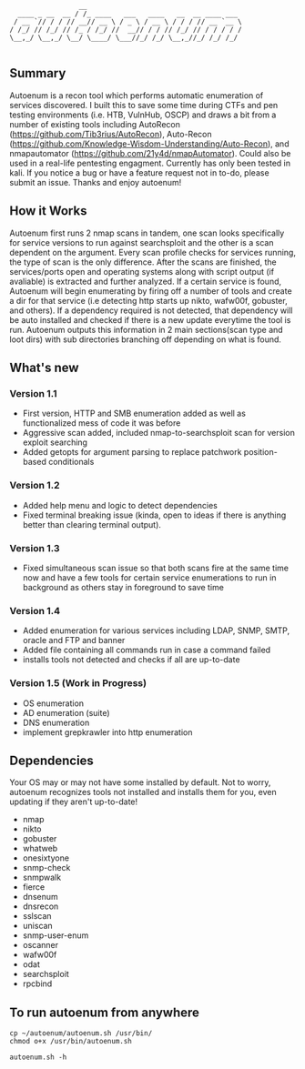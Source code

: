 ```
                 __                                      
  ____ _ __  __ / /_ ____   ___   ____   __  __ ____ ___ 
 / __ `// / / // __// __ \ / _ \ / __ \ / / / // __ `__ \
/ /_/ // /_/ // /_ / /_/ //  __// / / // /_/ // / / / / /
\__,_/ \__,_/ \__/ \____/ \___//_/ /_/ \__,_//_/ /_/ /_/ 
                                                         
```
## Summary
Autoenum is a recon tool which performs automatic enumeration of services discovered. I built this to save some time during CTFs and pen testing environments (i.e. HTB, VulnHub, OSCP) and draws a bit from a number of existing tools including AutoRecon (https://github.com/Tib3rius/AutoRecon), Auto-Recon (https://github.com/Knowledge-Wisdom-Understanding/Auto-Recon), and nmapautomator (https://github.com/21y4d/nmapAutomator). Could also be used in a real-life pentesting engagment. Currently has only been tested in kali. If you notice a bug or have a feature request not in to-do, please submit an issue. Thanks and enjoy autoenum!  

## How it Works
Autoenum first runs 2 nmap scans in tandem, one scan looks specifically for service versions to run against searchsploit and the other is a scan dependent on the argument. Every scan profile checks for services running, the type of scan is the only difference. After the scans are finished, the services/ports open and operating systems along with script output (if avaliable) is extracted and further analyzed. If a certain service is found, Autoenum will begin enumerating by firing off a number of tools and create a dir for that service (i.e detecting http starts up nikto, wafw00f, gobuster, and others). If a dependency required is not detected, that dependency will be auto installed and checked if there is a new update everytime the tool is run. Autoenum outputs this information in 2 main sections(scan type and loot dirs) with sub directories branching off depending on what is found.

## What's new

### Version 1.1
* First version, HTTP and SMB enumeration added as well as functionalized mess of code it was before 
* Aggressive scan added, included nmap-to-searchsploit scan for version exploit searching
* Added getopts for argument parsing to replace patchwork position-based conditionals

### Version 1.2
* Added help menu and logic to detect dependencies
* Fixed terminal breaking issue (kinda, open to ideas if there is anything better than clearing terminal output). 

### Version 1.3
* Fixed simultaneous scan issue so that both scans fire at the same time now and have a few tools for certain service enumerations to run in background as others stay in foreground to save time

### Version 1.4
* Added enumeration for various services including LDAP, SNMP, SMTP, oracle and FTP and banner
* Added file containing all commands run in case a command failed
* installs tools not detected and checks if all are up-to-date

### Version 1.5 (Work in Progress)
* OS enumeration
* AD enumeration (suite)
* DNS enumeration
* implement grepkrawler into http enumeration

## Dependencies
Your OS may or may not have some installed by default. Not to worry, autoenum recognizes tools not installed and installs them for you, even updating if they aren't up-to-date!

* nmap
* nikto
* gobuster
* whatweb
* onesixtyone
* snmp-check
* snmpwalk
* fierce
* dnsenum
* dnsrecon
* sslscan
* uniscan
* snmp-user-enum
* oscanner
* wafw00f
* odat
* searchsploit
* rpcbind

## To run autoenum from anywhere
```
cp ~/autoenum/autoenum.sh /usr/bin/
chmod o+x /usr/bin/autoenum.sh

autoenum.sh -h 
```
